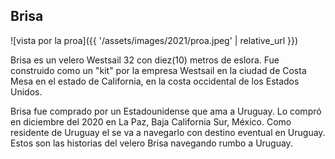 ## Brisa

![vista por la proa]({{ '/assets/images/2021/proa.jpeg' | relative_url }})

Brisa es un velero Westsail 32 con diez(10) metros de eslora.
Fue construido como un "kit" por la empresa Westsail en la ciudad de
Costa Mesa en el estado de California, en la costa occidental de los
Estados Unidos.

Brisa fue comprado por un Estadounidense que ama a Uruguay.
Lo compró en diciembre del 2020 en La Paz, Baja California Sur, México.
Como residente
de Uruguay el se va a navegarlo con destino eventual en Uruguay.
Estos son las historias del velero Brisa navegando rumbo a Uruguay.

